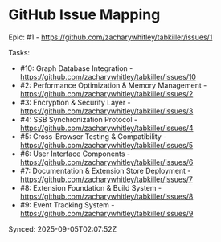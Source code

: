 # GitHub Issue Mapping

Epic: #1 - https://github.com/zacharywhitley/tabkiller/issues/1

Tasks:
- #10: Graph Database Integration - https://github.com/zacharywhitley/tabkiller/issues/10
- #2: Performance Optimization & Memory Management - https://github.com/zacharywhitley/tabkiller/issues/2
- #3: Encryption & Security Layer - https://github.com/zacharywhitley/tabkiller/issues/3
- #4: SSB Synchronization Protocol - https://github.com/zacharywhitley/tabkiller/issues/4
- #5: Cross-Browser Testing & Compatibility - https://github.com/zacharywhitley/tabkiller/issues/5
- #6: User Interface Components - https://github.com/zacharywhitley/tabkiller/issues/6
- #7: Documentation & Extension Store Deployment - https://github.com/zacharywhitley/tabkiller/issues/7
- #8: Extension Foundation & Build System - https://github.com/zacharywhitley/tabkiller/issues/8
- #9: Event Tracking System - https://github.com/zacharywhitley/tabkiller/issues/9

Synced: 2025-09-05T02:07:52Z

